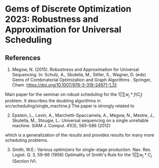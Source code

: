 # Gems of Discrete Optimization 2023: Robustness and Approximation for Universal Scheduling

## References

1. Megow, N. (2015). Robustness and Approximation for Universal Sequencing. In: Schulz, A., Skutella, M., Stiller, S., Wagner, D. (eds) Gems of Combinatorial Optimization and Graph Algorithms . Springer, Cham. https://doi.org/10.1007/978-3-319-24971-1_13

Main paper for the seminar on robust scheduling for the $1||\sum w_j*f(C_j)$ problem. It describes the doubling algorithms in src/scheduling/single_machine.jl
The paper is strongly related to 

2. Epstein, L., Levin, A., Marchetti-Spaccamela, A., Megow, N., Mestre, J., Skutella, M., Stougie, L.: Universal sequencing on a single unreliable machine. SIAM J. Comput. 41(3), 565–586 (2012)

which is a generalization of the results and provides results for many more scheduling problems.

3. Smith, W.E.: Various optimizers for single-stage production. Nav. Res. Logist. Q. 3, 59–66 (1956)
Optimality of Smith's Rule for the $1 || \sum w_j*C_j$ (Section IV).
